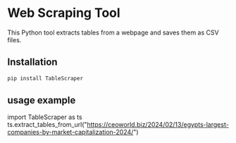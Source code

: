 # Web Scraping Tool

This Python tool extracts tables from a webpage and saves them as CSV files.

## Installation

```bash
pip install TableScraper
```

## usage example
 import TableScraper as ts
 ts.extract_tables_from_url("https://ceoworld.biz/2024/02/13/egypts-largest-companies-by-market-capitalization-2024/")
